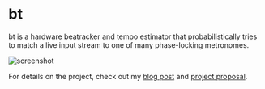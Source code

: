 bt
==

bt is a hardware beatracker and tempo estimator that probabilistically tries to
match a live input stream to one of many phase-locking metronomes.

![screenshot](http://jwcxz.com/projects/bt/pics/screenshot.png)

For details on the project, check out my 
[blog post](http://blog.jwcxz.com/?p=1056) and 
[project proposal](http://jwcxz.com/projects/bt/proposal.pdf).

